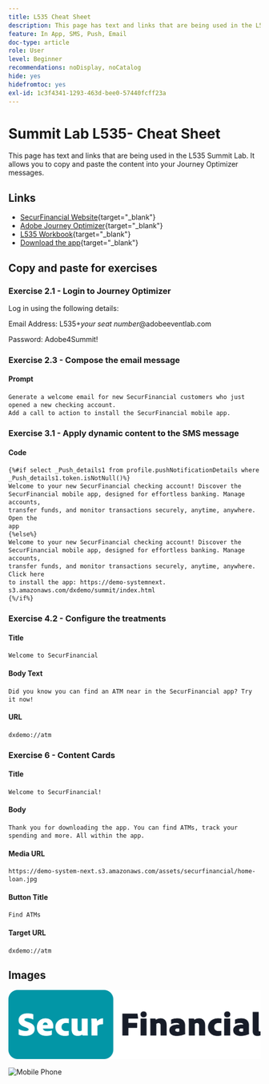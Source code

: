 ```yaml
---
title: L535 Cheat Sheet
description: This page has text and links that are being used in the L535 Summit Lab.
feature: In App, SMS, Push, Email
doc-type: article
role: User
level: Beginner
recommendations: noDisplay, noCatalog
hide: yes
hidefromtoc: yes
exl-id: 1c3f4341-1293-463d-bee0-57440fcff23a
---
```

# Summit Lab L535- Cheat Sheet

This page has text and links that are being used in the L535 Summit Lab. It allows you to copy and paste the content into your Journey Optimizer messages.

## Links

* [SecurFinancial Website](https://dsn.adobe.com/web/hausmann-FTTN?token=eyJhbGciOiJIUzI1NiIsInR5cCI6IkpXVCJ9.eyJpZCI6ImFub255bW91cyIsImVtYWlsIjoiYW5vbnltb3VzQGFkb2JlLmNvbSIsIm5hbWUiOiJBbm9ueW1vdXMiLCJpc1N1cGVyVXNlciI6ZmFsc2UsImlzc3VlciI6ImhhdXNtYW5uIiwicHJvamVjdHMiOnsiaGF1c21hbm4tRlRUTiI6InZpZXcifSwiaWF0IjoxNzQwNzU2NTYxLCJleHAiOjE3NDMzNDg1NjF9.ryOTsqDH9B33436RlIo4AHFxx8aGjNEMqv9FAxLZb9U){target="_blank"}
* [Adobe Journey Optimizer](https://experience.adobe.com/#/@techmarketingdemos/sname:ajo-summit-lab/journey-optimizer/journeys){target="_blank"}
* [L535 Workbook](/help/summit-lab-assets/assets/summit_lab_manual_l535-final-v4.pdf){target="_blank"}
* [Download the app](https://demo-system-next.s3.amazonaws.com/dxdemo/summit/index.html){target="_blank"}

## Copy and paste for exercises

### Exercise 2.1 - Login to Journey Optimizer

Log in using the following details: 

Email Address:    L535+*your seat number*@adobeeventlab.com  
 
Password:       Adobe4Summit!


### Exercise 2.3 - Compose the email message

#### Prompt

```
Generate a welcome email for new SecurFinancial customers who just opened a new checking account. 
Add a call to action to install the SecurFinancial mobile app.
```

### Exercise 3.1 - Apply dynamic content to the SMS message

#### Code

```
{%#if select _Push_details1 from profile.pushNotificationDetails where
_Push_details1.token.isNotNull()%}
Welcome to your new SecurFinancial checking account! Discover the
SecurFinancial mobile app, designed for effortless banking. Manage accounts,
transfer funds, and monitor transactions securely, anytime, anywhere. Open the
app
{%else%}
Welcome to your new SecurFinancial checking account! Discover the
SecurFinancial mobile app, designed for effortless banking. Manage accounts,
transfer funds, and monitor transactions securely, anytime, anywhere. Click here
to install the app: https://demo-systemnext.
s3.amazonaws.com/dxdemo/summit/index.html
{%/if%} 
```

### Exercise 4.2 - Configure the treatments

#### Title

```
Welcome to SecurFinancial
```

#### Body Text

```
Did you know you can find an ATM near in the SecurFinancial app? Try it now!
```

#### URL

```
dxdemo://atm
```

### Exercise 6 - Content Cards

#### Title

```
Welcome to SecurFinancial!
```

#### Body

```
Thank you for downloading the app. You can find ATMs, track your spending and more. All within the app.
```

#### Media URL

```
https://demo-system-next.s3.amazonaws.com/assets/securfinancial/home-loan.jpg
```

#### Button Title

```
Find ATMs
```

#### Target URL

```
dxdemo://atm
```

## Images

![SecureFinancial logo](/help/summit-lab-assets/assets/SecureFinancial-logo.png)


![Mobile Phone](/help/summit-lab-assets/assets/online-banking-app-01.png)
